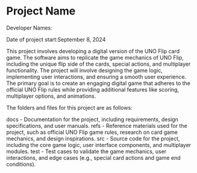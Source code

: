 # Project Name

Developer Names:

Date of project start:September 8, 2024

This project involves developing a digital version of the UNO Flip card game. The software aims to replicate the game mechanics of UNO Flip, including the unique flip side of the cards, special actions, and multiplayer functionality. The project will involve designing the game logic, implementing user interactions, and ensuring a smooth user experience. The primary goal is to create an engaging digital game that adheres to the official UNO Flip rules while providing additional features like scoring, multiplayer options, and animations.

The folders and files for this project are as follows:

docs - Documentation for the project, including requirements, design specifications, and user manuals.
refs - Reference materials used for the project, such as official UNO Flip game rules, research on card game mechanics, and design inspirations.
src - Source code for the project, including the core game logic, user interface components, and multiplayer modules.
test - Test cases to validate the game mechanics, user interactions, and edge cases (e.g., special card actions and game end conditions).
